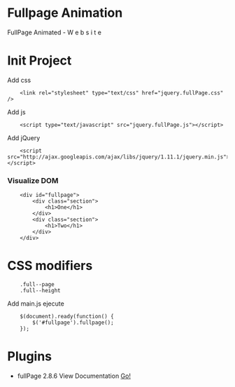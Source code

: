 # Fullpage Animation
FullPage Animated - W e b s i t e

# Init Project

Add css

```
	<link rel="stylesheet" type="text/css" href="jquery.fullPage.css" />
```

Add js

```
	<script type="text/javascript" src="jquery.fullPage.js"></script>
```

Add jQuery

```
	<script src="http://ajax.googleapis.com/ajax/libs/jquery/1.11.1/jquery.min.js"></script>
```

### Visualize DOM

```
	<div id="fullpage">
		<div class="section">
			<h1>One</h1>
		</div>
		<div class="section">
			<h1>Two</h1>
		</div>
	</div>
```

# CSS modifiers
```
	.full--page
	.full--height
```

Add main.js ejecute

```
	$(document).ready(function() {
		$('#fullpage').fullpage();
	});
```

# Plugins
* fullPage 2.8.6 View Documentation [Go!](http://www.alvarotrigo.com/fullPage/)
